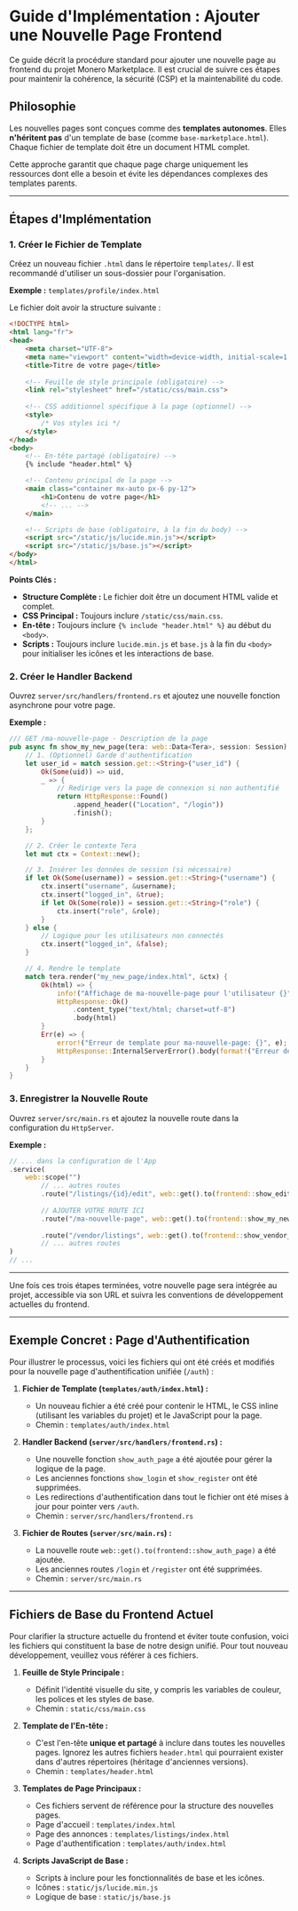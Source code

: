 # Guide d'Implémentation : Ajouter une Nouvelle Page Frontend

Ce guide décrit la procédure standard pour ajouter une nouvelle page au frontend du projet Monero Marketplace. Il est crucial de suivre ces étapes pour maintenir la cohérence, la sécurité (CSP) et la maintenabilité du code.

## Philosophie

Les nouvelles pages sont conçues comme des **templates autonomes**. Elles **n'héritent pas** d'un template de base (comme `base-marketplace.html`). Chaque fichier de template doit être un document HTML complet.

Cette approche garantit que chaque page charge uniquement les ressources dont elle a besoin et évite les dépendances complexes des templates parents.

---

## Étapes d'Implémentation

### 1. Créer le Fichier de Template

Créez un nouveau fichier `.html` dans le répertoire `templates/`. Il est recommandé d'utiliser un sous-dossier pour l'organisation.

**Exemple :** `templates/profile/index.html`

Le fichier doit avoir la structure suivante :

```html
<!DOCTYPE html>
<html lang="fr">
<head>
    <meta charset="UTF-8">
    <meta name="viewport" content="width=device-width, initial-scale=1.0">
    <title>Titre de votre page</title>
    
    <!-- Feuille de style principale (obligatoire) -->
    <link rel="stylesheet" href="/static/css/main.css">
    
    <!-- CSS additionnel spécifique à la page (optionnel) -->
    <style>
        /* Vos styles ici */
    </style>
</head>
<body>
    <!-- En-tête partagé (obligatoire) -->
    {% include "header.html" %}

    <!-- Contenu principal de la page -->
    <main class="container mx-auto px-6 py-12">
        <h1>Contenu de votre page</h1>
        <!-- ... -->
    </main>

    <!-- Scripts de base (obligatoire, à la fin du body) -->
    <script src="/static/js/lucide.min.js"></script>
    <script src="/static/js/base.js"></script>
</body>
</html>
```

**Points Clés :**
- **Structure Complète :** Le fichier doit être un document HTML valide et complet.
- **CSS Principal :** Toujours inclure `/static/css/main.css`.
- **En-tête :** Toujours inclure `{% include "header.html" %}` au début du `<body>`.
- **Scripts :** Toujours inclure `lucide.min.js` et `base.js` à la fin du `<body>` pour initialiser les icônes et les interactions de base.

### 2. Créer le Handler Backend

Ouvrez `server/src/handlers/frontend.rs` et ajoutez une nouvelle fonction asynchrone pour votre page.

**Exemple :**

```rust
/// GET /ma-nouvelle-page - Description de la page
pub async fn show_my_new_page(tera: web::Data<Tera>, session: Session) -> impl Responder {
    // 1. (Optionnel) Garde d'authentification
    let user_id = match session.get::<String>("user_id") {
        Ok(Some(uid)) => uid,
        _ => {
            // Redirige vers la page de connexion si non authentifié
            return HttpResponse::Found()
                .append_header(("Location", "/login"))
                .finish();
        }
    };

    // 2. Créer le contexte Tera
    let mut ctx = Context::new();

    // 3. Insérer les données de session (si nécessaire)
    if let Ok(Some(username)) = session.get::<String>("username") {
        ctx.insert("username", &username);
        ctx.insert("logged_in", &true);
        if let Ok(Some(role)) = session.get::<String>("role") {
            ctx.insert("role", &role);
        }
    } else {
        // Logique pour les utilisateurs non connectés
        ctx.insert("logged_in", &false);
    }

    // 4. Rendre le template
    match tera.render("my_new_page/index.html", &ctx) {
        Ok(html) => {
            info!("Affichage de ma-nouvelle-page pour l'utilisateur {}", user_id);
            HttpResponse::Ok()
                .content_type("text/html; charset=utf-8")
                .body(html)
        }
        Err(e) => {
            error!("Erreur de template pour ma-nouvelle-page: {}", e);
            HttpResponse::InternalServerError().body(format!("Erreur de template: {}", e))
        }
    }
}
```

### 3. Enregistrer la Nouvelle Route

Ouvrez `server/src/main.rs` et ajoutez la nouvelle route dans la configuration du `HttpServer`.

**Exemple :**

```rust
// ... dans la configuration de l'App
.service(
    web::scope("")
        // ... autres routes
        .route("/listings/{id}/edit", web::get().to(frontend::show_edit_listing))
        
        // AJOUTER VOTRE ROUTE ICI
        .route("/ma-nouvelle-page", web::get().to(frontend::show_my_new_page))
        
        .route("/vendor/listings", web::get().to(frontend::show_vendor_listings))
        // ... autres routes
)
// ...
```

---

Une fois ces trois étapes terminées, votre nouvelle page sera intégrée au projet, accessible via son URL et suivra les conventions de développement actuelles du frontend.

---

## Exemple Concret : Page d'Authentification

Pour illustrer le processus, voici les fichiers qui ont été créés et modifiés pour la nouvelle page d'authentification unifiée (`/auth`) :

1.  **Fichier de Template (`templates/auth/index.html`) :**
    *   Un nouveau fichier a été créé pour contenir le HTML, le CSS inline (utilisant les variables du projet) et le JavaScript pour la page.
    *   Chemin : `templates/auth/index.html`

2.  **Handler Backend (`server/src/handlers/frontend.rs`) :**
    *   Une nouvelle fonction `show_auth_page` a été ajoutée pour gérer la logique de la page.
    *   Les anciennes fonctions `show_login` et `show_register` ont été supprimées.
    *   Les redirections d'authentification dans tout le fichier ont été mises à jour pour pointer vers `/auth`.
    *   Chemin : `server/src/handlers/frontend.rs`

3.  **Fichier de Routes (`server/src/main.rs`) :**
    *   La nouvelle route `web::get().to(frontend::show_auth_page)` a été ajoutée.
    *   Les anciennes routes `/login` et `/register` ont été supprimées.
    *   Chemin : `server/src/main.rs`

---

## Fichiers de Base du Frontend Actuel

Pour clarifier la structure actuelle du frontend et éviter toute confusion, voici les fichiers qui constituent la base de notre design unifié. Pour tout nouveau développement, veuillez vous référer à ces fichiers.

1.  **Feuille de Style Principale :**
    *   Définit l'identité visuelle du site, y compris les variables de couleur, les polices et les styles de base.
    *   Chemin : `static/css/main.css`

2.  **Template de l'En-tête :**
    *   C'est l'en-tête **unique et partagé** à inclure dans toutes les nouvelles pages. Ignorez les autres fichiers `header.html` qui pourraient exister dans d'autres répertoires (héritage d'anciennes versions).
    *   Chemin : `templates/header.html`

3.  **Templates de Page Principaux :**
    *   Ces fichiers servent de référence pour la structure des nouvelles pages.
    *   Page d'accueil : `templates/index.html`
    *   Page des annonces : `templates/listings/index.html`
    *   Page d'authentification : `templates/auth/index.html`

4.  **Scripts JavaScript de Base :**
    *   Scripts à inclure pour les fonctionnalités de base et les icônes.
    *   Icônes : `static/js/lucide.min.js`
    *   Logique de base : `static/js/base.js`

